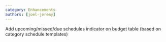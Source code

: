 ```yaml
---
category: Enhancements
authors: [joel-jeremy]
---
```


Add upcoming/missed/due schedules indicator on budget table (based on category schedule templates)
